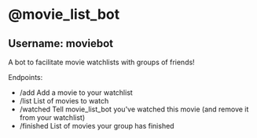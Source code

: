 # @movie\_list\_bot
## Username: moviebot

A bot to facilitate movie watchlists with groups of friends!

Endpoints:  
* /add        Add a movie to your watchlist  
* /list       List of movies to watch  
* /watched    Tell movie\_list\_bot you've watched this movie (and remove it from your watchlist)  
* /finished   List of movies your group has finished  
